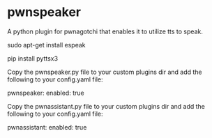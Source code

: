 # pwnspeaker
A python plugin for pwnagotchi that enables it to utilize tts to speak.

sudo apt-get install espeak

pip install pyttsx3

Copy the pwnspeaker.py file to your custom plugins dir and add the following to your config.yaml file:

pwnspeaker:
    enabled: true

Copy the pwnassistant.py file to your custom plugins dir and add the following to your config.yaml file:

pwnassistant:
    enabled: true
